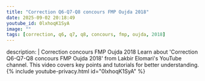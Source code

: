 ```yaml
---
title: "Correction Q6-Q7-Q8 concours FMP Oujda 2018"
date: 2025-09-02 20:18:49 
youtube_id: 0lxhoqK1SyA
image: ""
tags: [correction, q6, q7, q8, concours, fmp, oujda, 2018]
---
```

description: |
  Correction  concours FMP Oujda 2018
  Learn about 'Correction Q6-Q7-Q8 concours FMP Oujda 2018' from Lakbir Elomari's YouTube channel. This video covers key points and tutorials for better understanding.
{% include youtube-privacy.html id="0lxhoqK1SyA" %}
